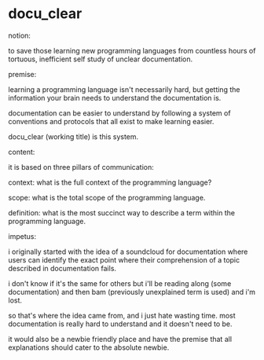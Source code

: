 docu_clear
==========
notion:
 
to save those learning new programming languages from countless hours of tortuous, inefficient self study of unclear documentation. 

premise:  

learning a programming language isn't necessarily hard, but getting the information your brain needs to understand the documentation is. 

documentation can be easier to understand by following a system of conventions and protocols that all exist to make learning easier. 

docu_clear (working title) is this system. 

content:  

it is based on three pillars of communication:

context: what is the full context of the programming language? 

scope: what is the total scope of the programming language. 

definition: what is the most succinct way to describe a term within the programming language. 

impetus:  

i originally started with the idea of a soundcloud for documentation where users can identify the exact point where their comprehension of a topic described in documentation fails.

i don't know if it's the same for others but i'll be reading along (some documentation) and then bam (previously unexplained term is used) and i'm lost. 

so that's where the idea came from, and i just hate wasting time. most documentation is really hard to understand and it doesn't need to be. 

it would also be a newbie friendly place and have the premise that all explanations should cater to the absolute newbie. 
